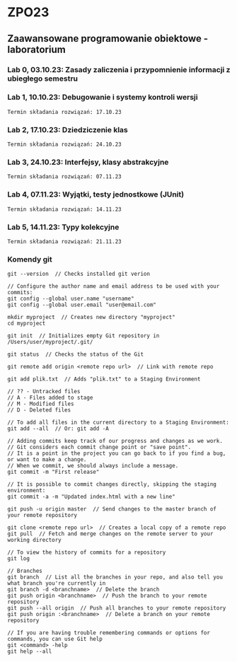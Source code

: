 # ZPO23
## Zaawansowane programowanie obiektowe - laboratorium
### Lab 0, 03.10.23: Zasady zaliczenia i przypomnienie informacji z ubiegłego semestru
### Lab 1, 10.10.23: Debugowanie i systemy kontroli wersji
    Termin składania rozwiązań: 17.10.23
### Lab 2, 17.10.23: Dziedziczenie klas
    Termin składania rozwiązań: 24.10.23
### Lab 3, 24.10.23: Interfejsy, klasy abstrakcyjne
    Termin składania rozwiązań: 07.11.23
### Lab 4, 07.11.23: Wyjątki, testy jednostkowe (JUnit)
    Termin składania rozwiązań: 14.11.23
### Lab 5, 14.11.23: Typy kolekcyjne
    Termin składania rozwiązań: 21.11.23
### Komendy git
```
git --version  // Checks installed git verion

// Configure the author name and email address to be used with your commits:
git config --global user.name "username"
git config --global user.email "user@email.com"

mkdir myproject  // Creates new directory "myproject"
cd myproject

git init  // Initializes empty Git repository in /Users/user/myproject/.git/

git status  // Checks the status of the Git

git remote add origin <remote repo url>  // Link with remote repo

git add plik.txt  // Adds "plik.txt" to a Staging Environment

// ?? - Untracked files
// A - Files added to stage
// M - Modified files
// D - Deleted files

// To add all files in the current directory to a Staging Environment:
git add --all  // Or: git add -A

// Adding commits keep track of our progress and changes as we work.
// Git considers each commit change point or "save point".
// It is a point in the project you can go back to if you find a bug, or want to make a change.
// When we commit, we should always include a message.
git commit -m "First release"

// It is possible to commit changes directly, skipping the staging environment:
git commit -a -m "Updated index.html with a new line"

git push -u origin master  // Send changes to the master branch of your remote repository

git clone <remote repo url>  // Creates a local copy of a remote repo
git pull  // Fetch and merge changes on the remote server to your working directory

// To view the history of commits for a repository
git log

// Branches
git branch  // List all the branches in your repo, and also tell you what branch you're currently in
git branch -d <branchname>  // Delete the branch
git push origin <branchname>  // Push the branch to your remote repository
git push --all origin  // Push all branches to your remote repository
git push origin :<branchname>  // Delete a branch on your remote repository

// If you are having trouble remembering commands or options for commands, you can use Git help
git <command> -help
git help --all
```
